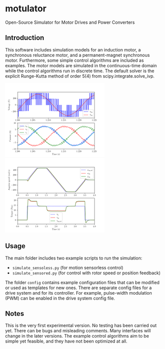 # motulator
Open-Source Simulator for Motor Drives and Power Converters

Introduction
------------
This software includes simulation models for an induction motor, a synchronous reluctance motor, and a permanent-magnet synchronous motor. Furthermore, some simple control algorithms are included as examples. The motor models are simulated in the continuous-time domain while the control algorithms run in discrete time. The default solver is the explicit Runge-Kutta method of order 5(4) from scipy.integrate.solve_ivp.

<img src="pwm.png" alt="PWM waveforms" width="320"/><img src="pmsm.png" alt="Speed and torque waveforms" width="320"/>

Usage
-----
The main folder includes two example scripts to run the simulation:

- `simulate_sensoless.py` (for motion sensorless control)
- `simulate_sensored.py` (for control with rotor speed or position feedback)

The folder `config` contains example configuration files that can be modified or used as templates for new ones. There are separate config files for a drive system and for its controller. For example, pulse-width modulation (PWM) can be enabled in the drive system config file. 

Notes
-----
This is the very first experimental version. No testing has been carried out yet. There can be bugs and misleading comments. Many interfaces will change in the later versions. The example control algorithms aim to be simple yet feasible, and they have not been optimized at all.
